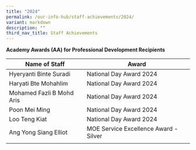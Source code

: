 ```yaml
---
title: "2024"
permalink: /our-info-hub/staff-achievements/2024/
variant: markdown
description: ""
third_nav_title: Staff Achievements
---
```

**Academy Awards (AA) for Professional Development Recipients**

| **Name of Staff** | **Award** |
| -------- | -------- |
| Hyeryanti Binte Suradi     | National Day Award 2024 |
| Haryati Bte Mohahlim | National Day Award 2024 |
| Mohamed Fazli B Mohd Aris | National Day Award 2024 |
| Poon Mei Ming     | National Day Award 2024 |
| Loo Teng Kiat | National Day Award 2024 |
| Ang Yong Siang Elliot | MOE Service Excellence Award - Silver |
| |